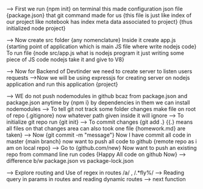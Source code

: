 --> First we run {npm init} on terminal this made configuration json file {package.json} that git command made for us {this file is just like index of our project like notebook has index meta data associated to project} {thus initialized node project}

--> Now create src folder {any nomenclature} Inside it create app.js {starting point of application which is main JS file where write nodejs code} To run file {node src/app.js  what is nodejs program it just writing some piece of JS code nodejs take it and give to V8}

--> Now for Backend of Devtinder we need to create server to listen users requests
-->Now we will be using expressjs for creating server on nodejs application and run this application {project} 

--> WE do not push nodemodules in github bcaz from package.json and package.json anytime by {npm i} by dependencies in them we can install nodemodules
--> To tell git not track some folder changes make file on root of repo {.gitignore} now whatever path given inside it will ignore
--> To initialize git repo run {git init}
--> To commit changes {git add .} {{.} means all files on that changes area can also took one file {homework.md} are taken}
--> Now {git commit -m "message"} Now I have commit all code in master {main branch} now want to push all code to github {remote repo as i am on local repo}
--> Go to {github.com/new} Now want to push an existing repo from command line run codes {Happy All code on github Now}
--> difference b/w package.json vs package-lock.json

--> Explore routing and Use of regex in routes /a/ , /.*fly%/
--> Reading query in params in routes and reading dynamic routes
--> next function
